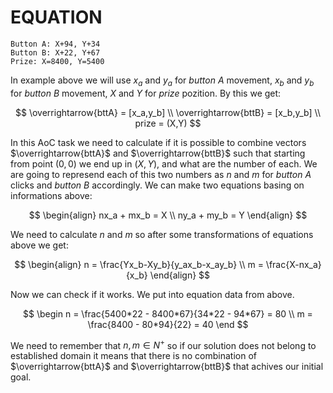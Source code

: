# EQUATION

```
Button A: X+94, Y+34
Button B: X+22, Y+67
Prize: X=8400, Y=5400
```

In example above we will use $x_a$ and $y_a$ for $button$ $A$ movement, $x_b$ and $y_b$ for $button$ $B$ movement, $X$ and $Y$ for $prize$ pozition. By this we get:

$$
    \overrightarrow{bttA} = [x_a,y_b] \\
    \overrightarrow{bttB} = [x_b,y_b] \\
    prize = (X,Y)
$$

In this AoC task we need to calculate if it is possible to combine vectors $\overrightarrow{bttA}$ and $\overrightarrow{bttB}$ such that starting from point $(0,0)$ we end up in $(X,Y)$, and what are the number of each. We are going to represend each of this two numbers as $n$ and $m$ for $button$ $A$ clicks and $button$ $B$ accordingly. We can make two equations basing on informations above:

$$
    \begin{align}
    nx_a + mx_b = X  \\
    ny_a + my_b = Y 
    \end{align}
$$

We need to calculate $n$ and $m$ so after some transformations of equations above we get:

$$
    \begin{align}
    n = \frac{Yx_b-Xy_b}{y_ax_b-x_ay_b} \\
    m = \frac{X-nx_a}{x_b}
    \end{align}
$$

Now we can check if it works. We put into equation data from above.

$$
    \begin
    n = \frac{5400*22 - 8400*67}{34*22 - 94*67} = 80 \\
    m = \frac{8400 - 80*94}{22} = 40
    \end
$$

We need to remember that $n,m \in N^+$ so if our solution does not belong to established domain it means that there is no combination of $\overrightarrow{bttA}$ and $\overrightarrow{bttB}$ that achives our initial goal.

